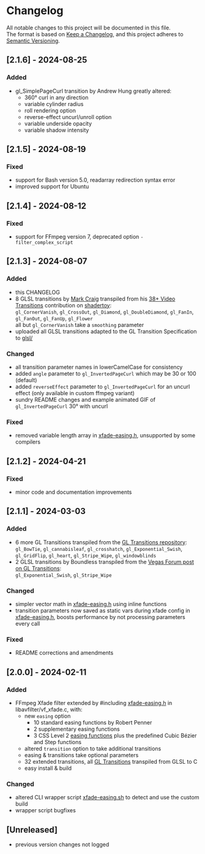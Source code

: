 # Changelog

All notable changes to this project will be documented in this file.  
The format is based on [Keep a Changelog](https://keepachangelog.com/en/1.1.0/),
and this project adheres to [Semantic Versioning](https://semver.org/spec/v2.0.0.html).

## [2.1.6] - 2024-08-25

### Added

- gl_SimplePageCurl transition by Andrew Hung greatly altered:
  - 360° curl in any direction
  - variable cylinder radius
  - roll rendering option
  - reverse-effect uncurl/unroll option
  - variable underside opacity
  - variable shadow intensity

## [2.1.5] - 2024-08-19

### Fixed

- support for Bash version 5.0, readarray redirection syntax error
- improved support for Ubuntu

## [2.1.4] - 2024-08-12

### Fixed

- support for FFmpeg version 7, deprecated option `-filter_complex_script`

## [2.1.3] - 2024-08-07

### Added

- this CHANGELOG
- 8 GLSL transitions by [Mark Craig](https://www.youtube.com/MrMcSoftware) transpiled from his [38+ Video Transitions](https://www.shadertoy.com/view/NdGfzG) contribution on [shadertoy](https://www.shadertoy.com/):  
  `gl_CornerVanish`, `gl_CrossOut`, `gl_Diamond`, `gl_DoubleDiamond`, `gl_FanIn`, `gl_FanOut`, `gl_FanUp`, `gl_Flower`  
  all but `gl_CornerVanish` take a `smoothing` parameter
- uploaded all GLSL transitions adapted to the GL Transition Specification to [glsl/](glsl/)

### Changed

- all transition parameter names in lowerCamelCase for consistency
- added `angle` parameter to `gl_InvertedPageCurl` which may be 30 or 100 (default)
- added `reverseEffect` parameter to `gl_InvertedPageCurl` for an uncurl effect (only available in custom ffmpeg variant)
- sundry README changes and example animated GIF of `gl_InvertedPageCurl` 30° with uncurl

### Fixed

- removed variable length array in [xfade-easing.h](src/xfade-easing.h), unsupported by some compilers

## [2.1.2] - 2024-04-21

### Fixed

- minor code and documentation improvements

## [2.1.1] - 2024-03-03

### Added

- 6 more GL Transitions transpiled from the [GL Transitions repository](https://github.com/gl-transitions/gl-transitions):  
  `gl_BowTie`, `gl_cannabisleaf`, `gl_crosshatch`, `gl_Exponential_Swish`, `gl_GridFlip`, `gl_heart`, `gl_Stripe_Wipe`, `gl_windowblinds`
- 2 GLSL transitions by Boundless transpiled from the [Vegas Forum post on GL Transitions](https://www.vegascreativesoftware.info/us/forum/gl-transitions-gallery-sharing-place-share-the-code-here--133472/):  
  `gl_Exponential_Swish`, `gl_Stripe_Wipe`

### Changed

- simpler vector math in [xfade-easing.h](src/xfade-easing.h) using inline functions
- transition parameters now saved as static vars during xfade config in [xfade-easing.h](src/xfade-easing.h),
  boosts performance by not processing parameters every call

### Fixed

- README corrections and amendments

## [2.0.0] - 2024-02-11

### Added

- FFmpeg Xfade filter extended by #including [xfade-easing.h](src/xfade-easing.h) in libavfilter/vf_xfade.c, with:
  - new `easing` option
    - 10 standard easing functions by Robert Penner
    - 2 supplementary easing functions
    - 3 CSS Level 2 [easing functions](https://developer.mozilla.org/en-US/docs/Web/CSS/easing-function)
      plus the predefined Cubic Bézier and Step functions
  - altered `transition` option to take additional transitions
  - easing & transitions take optional parameters
  - 32 extended transitions, all [GL Transitions](https://gl-transitions.com/gallery) transpiled from GLSL to C
  - easy install & build

### Changed

- altered CLI wrapper script [xfade-easing.sh](src/xfade-easing.sh) to detect and use the custom build
- wrapper script bugfixes

## [Unreleased]

- previous version changes not logged
